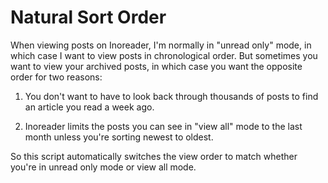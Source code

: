 # Natural Sort Order

When viewing posts on Inoreader, I'm normally in "unread only"
mode, in which case I want to view posts in chronological order.
But sometimes you want to view your archived posts, in which 
case you want the opposite order for two reasons:

1. You don't want to have to look back through thousands of 
posts to find an article you read a week ago.

2. Inoreader limits the posts you can see in "view all" mode
to the last month unless you're sorting newest to oldest.

So this script automatically switches the view order to match
whether you're in unread only mode or view all mode.
